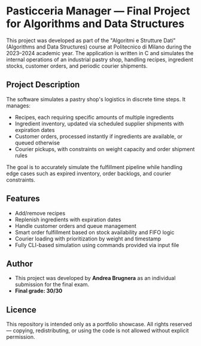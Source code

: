 # Pasticceria Manager — Final Project for Algorithms and Data Structures

This project was developed as part of the "Algoritmi e Strutture Dati" (Algorithms and Data Structures) course at Politecnico di Milano during the 2023–2024 academic year. The application is written in C and simulates the internal operations of an industrial pastry shop, handling recipes, ingredient stocks, customer orders, and periodic courier shipments.

## Project Description

The software simulates a pastry shop's logistics in discrete time steps. It manages:

- Recipes, each requiring specific amounts of multiple ingredients
- Ingredient inventory, updated via scheduled supplier shipments with expiration dates
- Customer orders, processed instantly if ingredients are available, or queued otherwise
- Courier pickups, with constraints on weight capacity and order shipment rules

The goal is to accurately simulate the fulfillment pipeline while handling edge cases such as expired inventory, order backlogs, and courier constraints.

## Features

- Add/remove recipes
- Replenish ingredients with expiration dates
- Handle customer orders and queue management
- Smart order fulfillment based on stock availability and FIFO logic
- Courier loading with prioritization by weight and timestamp
- Fully CLI-based simulation using commands provided via input file

## Author

- This project was developed by **Andrea Brugnera** as an individual submission for the final exam.
- **Final grade: 30/30**

## Licence

This repository is intended only as a portfolio showcase.
All rights reserved — copying, redistributing, or using the code is not allowed without explicit permission.
